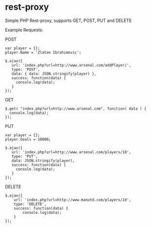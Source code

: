 rest-proxy
==========

Simple PHP Rest-proxy, supports GET, POST, PUT and DELETE

Example Requests:

POST
```
var player = {};
player.Name = 'Zlatan Ibrahimovic';

$.ajax({
   url: 'index.php?url=http://www.arsenal.com/addPlayer/',
   type: 'POST',
   data: { data: JSON.stringify(player) },
   success: function(data) {
     console.log(data);
   }
});
```

GET
```
$.get( "index.php?url=http://www.arsenal.com", function( data ) {
  console.log(data);
});
```

PUT
```
var player = {};
player.Goals = 10000;

$.ajax({
   url: 'index.php?url=http://www.arsenal.com/players/10',
   type: 'PUT',
   data: JSON.stringify(player),
   success: function(data) {
     console.log(data);
   }
});
```

DELETE
```
$.ajax({
    url: 'index.php?url=http://www.manutd.com/players/10',
    type: 'DELETE',
    success: function(data) {
        console.log(data);
    }
});
```